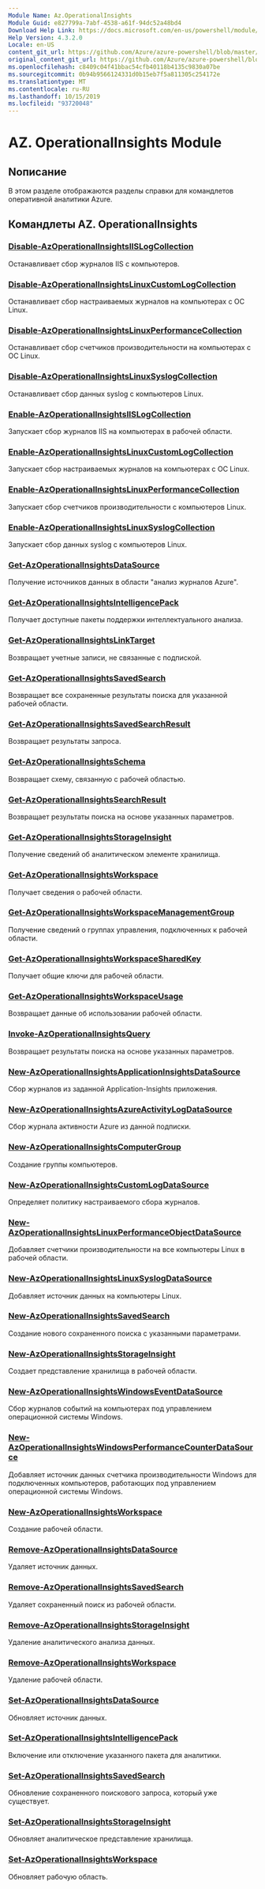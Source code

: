 ```yaml
---
Module Name: Az.OperationalInsights
Module Guid: e827799a-7abf-4538-a61f-94dc52a48bd4
Download Help Link: https://docs.microsoft.com/en-us/powershell/module/az.operationalinsights
Help Version: 4.3.2.0
Locale: en-US
content_git_url: https://github.com/Azure/azure-powershell/blob/master/src/OperationalInsights/OperationalInsights/help/Az.OperationalInsights.md
original_content_git_url: https://github.com/Azure/azure-powershell/blob/master/src/OperationalInsights/OperationalInsights/help/Az.OperationalInsights.md
ms.openlocfilehash: c8409c04f41bbac54cfb40118b4135c9830a07be
ms.sourcegitcommit: 0b94b9566124331d0b15eb7f5a811305c254172e
ms.translationtype: MT
ms.contentlocale: ru-RU
ms.lasthandoff: 10/15/2019
ms.locfileid: "93720048"
---
```

# AZ. OperationalInsights Module
## Nописание
В этом разделе отображаются разделы справки для командлетов оперативной аналитики Azure.

## Командлеты AZ. OperationalInsights
### [Disable-AzOperationalInsightsIISLogCollection](Disable-AzOperationalInsightsIISLogCollection.md)
Останавливает сбор журналов IIS с компьютеров.

### [Disable-AzOperationalInsightsLinuxCustomLogCollection](Disable-AzOperationalInsightsLinuxCustomLogCollection.md)
Останавливает сбор настраиваемых журналов на компьютерах с ОС Linux.

### [Disable-AzOperationalInsightsLinuxPerformanceCollection](Disable-AzOperationalInsightsLinuxPerformanceCollection.md)
Останавливает сбор счетчиков производительности на компьютерах с ОС Linux.

### [Disable-AzOperationalInsightsLinuxSyslogCollection](Disable-AzOperationalInsightsLinuxSyslogCollection.md)
Останавливает сбор данных syslog с компьютеров Linux.

### [Enable-AzOperationalInsightsIISLogCollection](Enable-AzOperationalInsightsIISLogCollection.md)
Запускает сбор журналов IIS на компьютерах в рабочей области.

### [Enable-AzOperationalInsightsLinuxCustomLogCollection](Enable-AzOperationalInsightsLinuxCustomLogCollection.md)
Запускает сбор настраиваемых журналов на компьютерах с ОС Linux.

### [Enable-AzOperationalInsightsLinuxPerformanceCollection](Enable-AzOperationalInsightsLinuxPerformanceCollection.md)
Запускает сбор счетчиков производительности с компьютеров Linux.

### [Enable-AzOperationalInsightsLinuxSyslogCollection](Enable-AzOperationalInsightsLinuxSyslogCollection.md)
Запускает сбор данных syslog с компьютеров Linux.

### [Get-AzOperationalInsightsDataSource](Get-AzOperationalInsightsDataSource.md)
Получение источников данных в области "анализ журналов Azure".

### [Get-AzOperationalInsightsIntelligencePack](Get-AzOperationalInsightsIntelligencePack.md)
Получает доступные пакеты поддержки интеллектуального анализа.

### [Get-AzOperationalInsightsLinkTarget](Get-AzOperationalInsightsLinkTarget.md)
Возвращает учетные записи, не связанные с подпиской.

### [Get-AzOperationalInsightsSavedSearch](Get-AzOperationalInsightsSavedSearch.md)
Возвращает все сохраненные результаты поиска для указанной рабочей области.

### [Get-AzOperationalInsightsSavedSearchResult](Get-AzOperationalInsightsSavedSearchResult.md)
Возвращает результаты запроса.

### [Get-AzOperationalInsightsSchema](Get-AzOperationalInsightsSchema.md)
Возвращает схему, связанную с рабочей областью.

### [Get-AzOperationalInsightsSearchResult](Get-AzOperationalInsightsSearchResult.md)
Возвращает результаты поиска на основе указанных параметров.

### [Get-AzOperationalInsightsStorageInsight](Get-AzOperationalInsightsStorageInsight.md)
Получение сведений об аналитическом элементе хранилища.

### [Get-AzOperationalInsightsWorkspace](Get-AzOperationalInsightsWorkspace.md)
Получает сведения о рабочей области.

### [Get-AzOperationalInsightsWorkspaceManagementGroup](Get-AzOperationalInsightsWorkspaceManagementGroup.md)
Получение сведений о группах управления, подключенных к рабочей области.

### [Get-AzOperationalInsightsWorkspaceSharedKey](Get-AzOperationalInsightsWorkspaceSharedKey.md)
Получает общие ключи для рабочей области.

### [Get-AzOperationalInsightsWorkspaceUsage](Get-AzOperationalInsightsWorkspaceUsage.md)
Возвращает данные об использовании рабочей области.

### [Invoke-AzOperationalInsightsQuery](Invoke-AzOperationalInsightsQuery.md)
Возвращает результаты поиска на основе указанных параметров.

### [New-AzOperationalInsightsApplicationInsightsDataSource](New-AzOperationalInsightsApplicationInsightsDataSource.md)
Сбор журналов из заданной Application-Insights приложения.

### [New-AzOperationalInsightsAzureActivityLogDataSource](New-AzOperationalInsightsAzureActivityLogDataSource.md)
Сбор журнала активности Azure из данной подписки.

### [New-AzOperationalInsightsComputerGroup](New-AzOperationalInsightsComputerGroup.md)
Создание группы компьютеров.

### [New-AzOperationalInsightsCustomLogDataSource](New-AzOperationalInsightsCustomLogDataSource.md)
Определяет политику настраиваемого сбора журналов.

### [New-AzOperationalInsightsLinuxPerformanceObjectDataSource](New-AzOperationalInsightsLinuxPerformanceObjectDataSource.md)
Добавляет счетчики производительности на все компьютеры Linux в рабочей области.

### [New-AzOperationalInsightsLinuxSyslogDataSource](New-AzOperationalInsightsLinuxSyslogDataSource.md)
Добавляет источник данных на компьютеры Linux.

### [New-AzOperationalInsightsSavedSearch](New-AzOperationalInsightsSavedSearch.md)
Создание нового сохраненного поиска с указанными параметрами.

### [New-AzOperationalInsightsStorageInsight](New-AzOperationalInsightsStorageInsight.md)
Создает представление хранилища в рабочей области.

### [New-AzOperationalInsightsWindowsEventDataSource](New-AzOperationalInsightsWindowsEventDataSource.md)
Сбор журналов событий на компьютерах под управлением операционной системы Windows.

### [New-AzOperationalInsightsWindowsPerformanceCounterDataSource](New-AzOperationalInsightsWindowsPerformanceCounterDataSource.md)
Добавляет источник данных счетчика производительности Windows для подключенных компьютеров, работающих под управлением операционной системы Windows.

### [New-AzOperationalInsightsWorkspace](New-AzOperationalInsightsWorkspace.md)
Создание рабочей области.

### [Remove-AzOperationalInsightsDataSource](Remove-AzOperationalInsightsDataSource.md)
Удаляет источник данных.

### [Remove-AzOperationalInsightsSavedSearch](Remove-AzOperationalInsightsSavedSearch.md)
Удаляет сохраненный поиск из рабочей области.

### [Remove-AzOperationalInsightsStorageInsight](Remove-AzOperationalInsightsStorageInsight.md)
Удаление аналитического анализа данных.

### [Remove-AzOperationalInsightsWorkspace](Remove-AzOperationalInsightsWorkspace.md)
Удаление рабочей области.

### [Set-AzOperationalInsightsDataSource](Set-AzOperationalInsightsDataSource.md)
Обновляет источник данных.

### [Set-AzOperationalInsightsIntelligencePack](Set-AzOperationalInsightsIntelligencePack.md)
Включение или отключение указанного пакета для аналитики.

### [Set-AzOperationalInsightsSavedSearch](Set-AzOperationalInsightsSavedSearch.md)
Обновление сохраненного поискового запроса, который уже существует.

### [Set-AzOperationalInsightsStorageInsight](Set-AzOperationalInsightsStorageInsight.md)
Обновляет аналитическое представление хранилища.

### [Set-AzOperationalInsightsWorkspace](Set-AzOperationalInsightsWorkspace.md)
Обновляет рабочую область.


